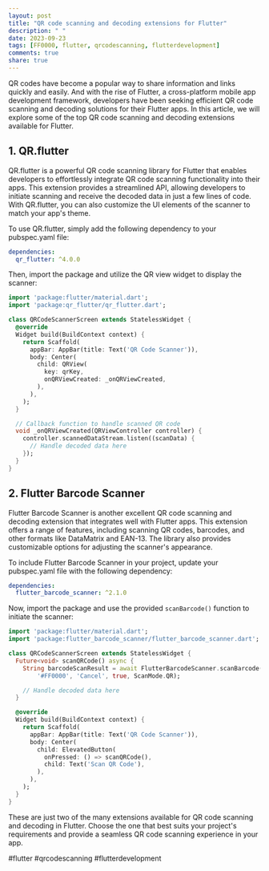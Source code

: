 ```yaml
---
layout: post
title: "QR code scanning and decoding extensions for Flutter"
description: " "
date: 2023-09-23
tags: [FF0000, flutter, qrcodescanning, flutterdevelopment]
comments: true
share: true
---
```


QR codes have become a popular way to share information and links quickly and easily. And with the rise of Flutter, a cross-platform mobile app development framework, developers have been seeking efficient QR code scanning and decoding solutions for their Flutter apps. In this article, we will explore some of the top QR code scanning and decoding extensions available for Flutter.

## 1. QR.flutter

QR.flutter is a powerful QR code scanning library for Flutter that enables developers to effortlessly integrate QR code scanning functionality into their apps. This extension provides a streamlined API, allowing developers to initiate scanning and receive the decoded data in just a few lines of code. With QR.flutter, you can also customize the UI elements of the scanner to match your app's theme.

To use QR.flutter, simply add the following dependency to your pubspec.yaml file:

```yaml
dependencies:
  qr_flutter: ^4.0.0
```

Then, import the package and utilize the QR view widget to display the scanner:

```dart
import 'package:flutter/material.dart';
import 'package:qr_flutter/qr_flutter.dart';

class QRCodeScannerScreen extends StatelessWidget {
  @override
  Widget build(BuildContext context) {
    return Scaffold(
      appBar: AppBar(title: Text('QR Code Scanner')),
      body: Center(
        child: QRView(
          key: qrKey,
          onQRViewCreated: _onQRViewCreated,
        ),
      ),
    );
  }

  // Callback function to handle scanned QR code
  void _onQRViewCreated(QRViewController controller) {
    controller.scannedDataStream.listen((scanData) {
      // Handle decoded data here
    });
  }
}
```

## 2. Flutter Barcode Scanner

Flutter Barcode Scanner is another excellent QR code scanning and decoding extension that integrates well with Flutter apps. This extension offers a range of features, including scanning QR codes, barcodes, and other formats like DataMatrix and EAN-13. The library also provides customizable options for adjusting the scanner's appearance.

To include Flutter Barcode Scanner in your project, update your pubspec.yaml file with the following dependency:

```yaml
dependencies:
  flutter_barcode_scanner: ^2.1.0
```

Now, import the package and use the provided `scanBarcode()` function to initiate the scanner:

```dart
import 'package:flutter/material.dart';
import 'package:flutter_barcode_scanner/flutter_barcode_scanner.dart';

class QRCodeScannerScreen extends StatelessWidget {
  Future<void> scanQRCode() async {
    String barcodeScanResult = await FlutterBarcodeScanner.scanBarcode(
        '#FF0000', 'Cancel', true, ScanMode.QR);

    // Handle decoded data here
  }

  @override
  Widget build(BuildContext context) {
    return Scaffold(
      appBar: AppBar(title: Text('QR Code Scanner')),
      body: Center(
        child: ElevatedButton(
          onPressed: () => scanQRCode(),
          child: Text('Scan QR Code'),
        ),
      ),
    );
  }
}
```

These are just two of the many extensions available for QR code scanning and decoding in Flutter. Choose the one that best suits your project's requirements and provide a seamless QR code scanning experience in your app.

#flutter #qrcodescanning #flutterdevelopment